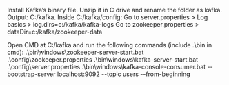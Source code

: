 Install Kafka’s binary file.
Unzip it in C drive and rename the folder as kafka. Output: C:/kafka.
Inside C:/kafka/config:
    Go to server.properties > Log basics > log.dirs=c:/kafka/kafka-logs
    Go to zookeeper.properties > dataDir=c:/kafka/zookeeper-data


Open CMD at C:/kafka and run the following commands (include .\bin in cmd):
.\bin\windows\zookeeper-server-start.bat .\config\zookeeper.properties
.\bin\windows\kafka-server-start.bat .\config\server.properties
.\bin\windows\kafka-console-consumer.bat --bootstrap-server localhost:9092 --topic users --from-beginning
